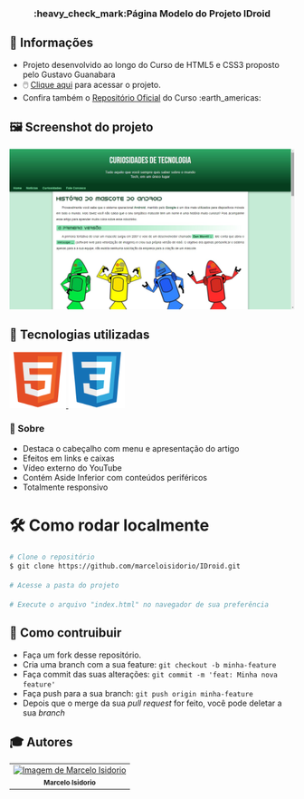 <h3 align="center">
    :heavy_check_mark:Página Modelo do Projeto IDroid
</h3>

## 🔖 Informações
<ul>
    <li>Projeto desenvolvido ao longo do Curso de HTML5 e CSS3 proposto pelo Gustavo Guanabara</li>
    <li>🖱️ <a href="https://marceloisidorio.github.io/IDroid/" target="_blank">Clique aqui</a> para acessar o projeto.</li>
    <li>Confira também o <a href="#">Repositório Oficial</a> do Curso :earth_americas:</li>
</ul>

## 🖼 Screenshot do projeto
<img src="imagens/foto-projeto.jpg" alt="Imagem do Projeto" width="900"></img>
## :rocket:	Tecnologias utilizadas

<a href="https://developer.mozilla.org/pt-BR/docs/Web/HTML" target="_blank">
    <img src="https://raw.githubusercontent.com/devicons/devicon/master/icons/html5/html5-original.svg" alt="HTML" width="100" height="100">
</a>

<a href="https://developer.mozilla.org/pt-BR/docs/Web/CSS" target="_blank">
    <img alt="CSS" height="100" width="100" src="https://raw.githubusercontent.com/devicons/devicon/master/icons/css3/css3-original.svg">
</a>

### :memo: Sobre
- Destaca o cabeçalho com menu e apresentação do artigo
- Efeitos em links e caixas
- Vídeo externo do YouTube
- Contém Aside Inferior com conteúdos periféricos
- Totalmente responsivo
# :hammer_and_wrench: Como rodar localmente

```bash
# Clone o repositório
$ git clone https://github.com/marceloisidorio/IDroid.git

# Acesse a pasta do projeto

# Execute o arquivo "index.html" no navegador de sua preferência
```

## :pushpin: Como contruibuir
- Faça um fork desse repositório.
- Cria uma branch com a sua feature: `git checkout -b minha-feature`
- Faça commit das suas alterações: `git commit -m 'feat: Minha nova feature'`
- Faça push para a sua branch: `git push origin minha-feature`
- Depois que o merge da sua *pull request* for feito, você pode deletar a sua *branch*

## :mortar_board: Autores
<table align="center">
    <tr>
        <td align="center" style="margin: 15px;">
            <a href="https://github.com/marceloisidorio">
                <img src="https://avatars.githubusercontent.com/u/98700480?v=4" alt="Imagem de Marcelo Isidorio" width="150px" height=""/>
                <br>
                <sub><b>Marcelo Isidorio</b></sub>
            </a>
        </td>
    </tr>
</table>